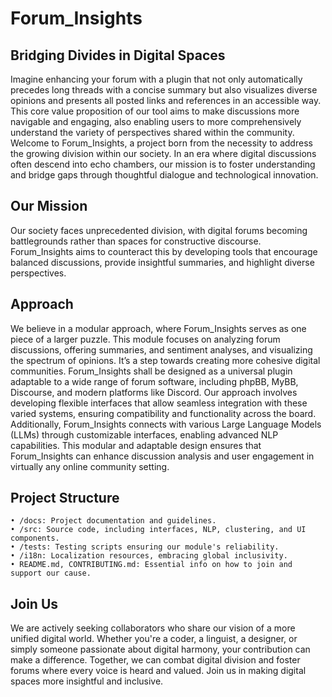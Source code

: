 # Forum_Insights
## Bridging Divides in Digital Spaces

Imagine enhancing your forum with a plugin that not only automatically precedes long threads with a concise summary but also visualizes diverse opinions and presents all posted links and references in an accessible way. This core value proposition of our tool aims to make discussions more navigable and engaging, also enabling users to more comprehensively understand the variety of perspectives shared within the community. 
Welcome to Forum_Insights, a project born from the necessity to address the growing division within our society. In an era where digital discussions often descend into echo chambers, our mission is to foster understanding and bridge gaps through thoughtful dialogue and technological innovation.
## Our Mission
Our society faces unprecedented division, with digital forums becoming battlegrounds rather than spaces for constructive discourse. Forum_Insights aims to counteract this by developing tools that encourage balanced discussions, provide insightful summaries, and highlight diverse perspectives.
## Approach
We believe in a modular approach, where Forum_Insights serves as one piece of a larger puzzle. This module focuses on analyzing forum discussions, offering summaries, and sentiment analyses, and visualizing the spectrum of opinions. It’s a step towards creating more cohesive digital communities.
Forum_Insights shall be designed as a universal plugin adaptable to a wide range of forum software, including phpBB, MyBB, Discourse, and modern platforms like Discord. Our approach involves developing flexible interfaces that allow seamless integration with these varied systems, ensuring compatibility and functionality across the board. Additionally, Forum_Insights connects with various Large Language Models (LLMs) through customizable interfaces, enabling advanced NLP capabilities. This modular and adaptable design ensures that Forum_Insights can enhance discussion analysis and user engagement in virtually any online community setting. 
## Project Structure
    • /docs: Project documentation and guidelines.
    • /src: Source code, including interfaces, NLP, clustering, and UI components.
    • /tests: Testing scripts ensuring our module's reliability.
    • /i18n: Localization resources, embracing global inclusivity.
    • README.md, CONTRIBUTING.md: Essential info on how to join and support our cause.
## Join Us
We are actively seeking collaborators who share our vision of a more unified digital world. Whether you're a coder, a linguist, a designer, or simply someone passionate about digital harmony, your contribution can make a difference.
Together, we can combat digital division and foster forums where every voice is heard and valued. Join us in making digital spaces more insightful and inclusive.
